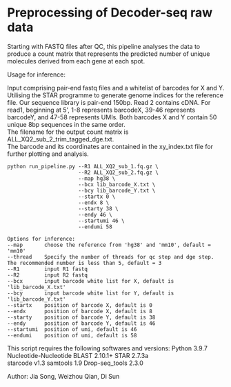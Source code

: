 # Preprocessing of Decoder-seq raw data

Starting with FASTQ files after QC, this pipeline analyses the data to produce a count matrix that 
represents the predicted number of unique molecules derived from each gene at each spot. 


Usage for inference:

Input comprising pair-end fastq files and a whitelist of barcodes for X and Y. 
Utilising the STAR programme to generate genome indices for the reference file.
Our sequence library is pair-end 150bp. 
Read 2 contains cDNA. For read1, beginning at 5', 1-8 represents barcodeX, 39-46 represents barcodeY, and 47-58 represents UMIs. 
Both barcodes X and Y contain 50 unique 8bp sequences in the same order.	
The filename for the output count matrix is ALL_XQ2_sub_2_trim_tagged_dge.txt.	
The barcode and its coordinates are contained in the xy_index.txt file for further plotting and analysis.
```
python run_pipeline.py --R1 ALL_XQ2_sub_1.fq.gz \
					   --R2 ALL_XQ2_sub_2.fq.gz \
					   --map hg38 \
					   --bcx lib_barcode_X.txt \
					   --bcy lib_barcode_Y.txt \
					   --startx 0 \
					   --endx 8 \
					   --starty 38 \
					   --endy 46 \
					   --startumi 46 \
					   --endumi 58
										
Options for inference:
--map	    choose the reference from 'hg38' and 'mm10', default = 'mm10'
--thread    Specify the number of threads for qc step and dge step. The recommended number is less than 5, default = 3
--R1	    input R1 fastq
--R2	    input R2 fastq
--bcx	    input barcode white list for X, default is 'lib_barcode_X.txt'
--bcy	    input barcode white list for Y, default is 'lib_barcode_Y.txt'
--startx    position of barcode X, default is 0
--endx	    position of barcode X, default is 8
--starty    position of barcode Y, default is 38
--endy	    position of barcode Y, default is 46
--startumi  position of umi, default is 46
--endumi    position of umi, default is 58
```
			
												
This script requires the following softwares and versions:
Python 3.9.7
Nucleotide-Nucleotide BLAST 2.10.1+
STAR 2.7.3a							
starcode v1.3
samtools 1.9
Drop-seq_tools 2.3.0 

Author: Jia Song, Weizhou Qian, Di Sun
